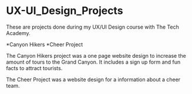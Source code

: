 # UX-UI_Design_Projects
These are projects done during my UX/UI Design course with The Tech Academy.

*Canyon Hikers
*Cheer Project

The Canyon Hikers project was a one page website design to increase the amount of tours to the Grand Canyon. It includes a sign up form and fun facts to attract tourists.

The Cheer Project was a website design for a information about a cheer team.
